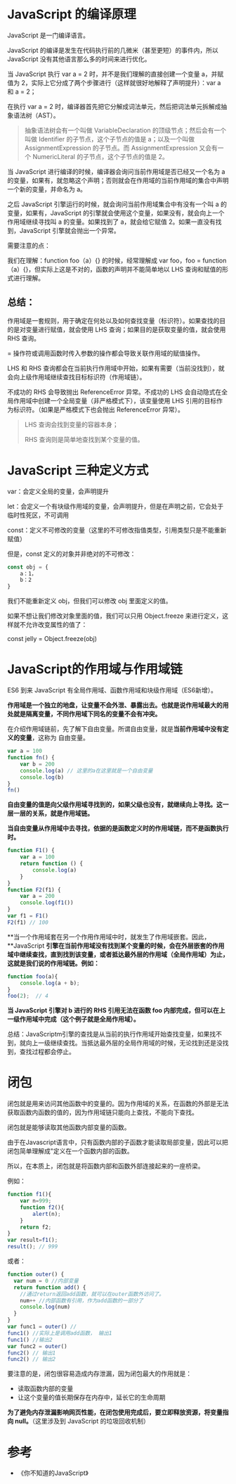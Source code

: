 # JavaScript 的编译原理

JavaScript 是一门编译语言。

JavaScript 的编译是发生在代码执行前的几微米（甚至更短）的事件内，所以 JavaScript 没有其他语言那么多的时间来进行优化。

当 JavaScript 执行 var a = 2 时，并不是我们理解的直接创建一个变量 a，并赋值为 2，实际上它分成了两个步骤进行（这样就很好地解释了声明提升）：var a 和 a = 2；

在执行 var a = 2 时，编译器首先把它分解成词法单元，然后把词法单元拆解成抽象语法树（AST）。

> 抽象语法树会有一个叫做 VariableDeclaration 的顶级节点；然后会有一个叫做 Identifier 的子节点，这个子节点的值是 a；以及一个叫做 AssignmentExpression 的子节点。而 AssignmentExpression 又会有一个 NumericLiteral 的子节点，这个子节点的值是 2。

当 JavaScript 进行编译的时候，编译器会询问当前作用域是否已经又一个名为 a 的变量，如果有，就忽略这个声明；否则就会在作用域的当前作用域的集合中声明一个新的变量，并命名为 a。

之后 JavaScript 引擎运行的时候，就会询问当前作用域集合中有没有一个叫 a 的变量，如果有，JavaScript 的引擎就会使用这个变量，如果没有，就会向上一个作用域继续寻找叫 a 的变量。如果找到了 a，就会给它赋值 2。如果一直没有找到，JavaScript 引擎就会抛出一个异常。

需要注意的点：

我们在理解：function foo（a）{} 的时候，经常理解成 var foo，foo = function（a）{}，但实际上这是不对的，函数的声明并不能简单地以 LHS 查询和赋值的形式进行理解。

## 总结：

作用域是一套规则，用于确定在何处以及如何查找变量（标识符）。如果查找的目的是对变量进行赋值，就会使用 LHS 查询；如果目的是获取变量的值，就会使用 RHS 查询。

= 操作符或调用函数时传入参数的操作都会导致关联作用域的赋值操作。

LHS 和 RHS 查询都会在当前执行作用域中开始，如果有需要（当前没找到），就会向上级作用域继续查找目标标识符（作用域链）。

不成功的 RHS 会导致抛出 ReferenceError 异常。不成功的 LHS 会自动隐式在全局作用域中创建一个全局变量（非严格模式下），该变量使用 LHS 引用的目标作为标识符。（如果是严格模式下也会抛出 ReferenceError 异常）。

> LHS 查询会找到变量的容器本身；
>
> RHS 查询则是简单地查找到某个变量的值。

 # JavaScript 三种定义方式

var：会定义全局的变量，会声明提升

let：会定义一个有块级作用域的变量，会声明提升，但是在声明之前，它会处于临时性死区，不可调用

const：定义不可修改的变量（这里的不可修改指值类型，引用类型只是不能重新赋值）

但是，const 定义的对象并非绝对的不可修改：

```js
const obj = {
    a：1，
    b：2
}
```

我们不能重新定义 obj，但我们可以修改 obj 里面定义的值。

如果不想让我们修改对象里面的值，我们可以只用 Object.freeze 来进行定义，这样就不允许改变属性的值了：

const jelly = Object.freeze(obj)

# JavaScript的作用域与作用域链

ES6 到来 JavaScript 有全局作用域、函数作用域和块级作用域（ES6新增）。

**作用域是一个独立的地盘，让变量不会外泄、暴露出去。也就是说作用域最大的用处就是隔离变量，不同作用域下同名的变量不会有冲突。**

在介绍作用域链前，先了解下自由变量。所谓自由变量，就是**当前作用域中没有定义的变量**，这称为 自由变量。

```js
var a = 100
function fn() {
    var b = 200
    console.log(a) // 这里的a在这里就是一个自由变量
    console.log(b)
}
fn()
```

**自由变量的值是向父级作用域寻找到的，如果父级也没有，就继续向上寻找。这一层一层的关系，就是作用域链。**

**当自由变量从作用域中去寻找，依据的是函数定义时的作用域链，而不是函数执行时。**

```js
function F1() {
    var a = 100
    return function () {
        console.log(a)
    }
}
function F2(f1) {
    var a = 200
    console.log(f1())
}
var f1 = F1()
F2(f1) // 100 
```

**当一个作用域套在另一个作用作用域中时，就发生了作用域嵌套。因此，**JavaScript **引擎在当前作用域没有找到某个变量的时候，会在外层嵌套的作用域中继续查找，直到找到该变量，或者抵达最外层的作用域（全局作用域）为止，这就是我们说的作用域链。例如：**

```js
function foo(a){
	console.log(a + b);
}
foo(2);  // 4
```

**当 JavaScript 引擎对 b 进行的 RHS 引用无法在函数 foo 内部完成，但可以在上一级作用域中完成（这个例子就是全局作用域）。**

总结：JavaScriptm引擎的查找是从当前的执行作用域开始查找变量，如果找不到，就向上一级继续查找。当抵达最外层的全局作用域的时候，无论找到还是没找到，查找过程都会停止。

# 闭包

闭包就是用来访问其他函数中的变量的。因为作用域的关系，在函数的外部是无法获取函数内函数的值的，因为作用域链只能向上查找，不能向下查找。

闭包就是能够读取其他函数内部变量的函数。

由于在Javascript语言中，只有函数内部的子函数才能读取局部变量，因此可以把闭包简单理解成"定义在一个函数内部的函数。

所以，在本质上，闭包就是将函数内部和函数外部连接起来的一座桥梁。

例如：

```js
function f1(){
	var n=999;
	function f2(){
		alert(n); 
	}
	return f2;
}
var result=f1();
result(); // 999
```

或者：

```js
function outer() {
  var num = 0 //内部变量
  return function add() {
    //通过return返回add函数，就可以在outer函数外访问了。
    num++ //内部函数有引用，作为add函数的一部分了
    console.log(num)
  }
}
var func1 = outer() //
func1() //实际上是调用add函数， 输出1
func1() //输出2
var func2 = outer()
func2() // 输出1
func2() // 输出2
```

要注意的是，闭包很容易造成内存泄漏，因为闭包最大的作用就是：

- 读取函数内部的变量
- 让这个变量的值长期保存在内存中，延长它的生命周期

**为了避免内存泄漏影响网页性能，在闭包使用完成后，要立即释放资源，将变量指向 null。**（这里涉及到 JavaScript 的垃圾回收机制）

# 参考

- 《你不知道的JavaScript》

 